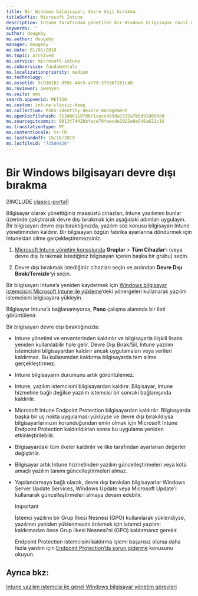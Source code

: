 ```yaml
---
title: Bir Windows bilgisayarı devre dışı bırakma
titleSuffix: Microsoft Intune
description: Intune tarafından yönetilen bir Windows bilgisayar nasıl devre dışı bırakılır?
keywords: ''
author: dougeby
ms.author: dougeby
manager: dougeby
ms.date: 01/01/2018
ms.topic: archived
ms.service: microsoft-intune
ms.subservice: fundamentals
ms.localizationpriority: medium
ms.technology: ''
ms.assetid: 5c916182-d99c-44c5-a779-3f596f261c40
ms.reviewer: owenyen
ms.suite: ems
search.appverid: MET150
ms.custom: intune-classic-keep
ms.collection: M365-identity-device-management
ms.openlocfilehash: 7134b61197d671cacc493da1532a7b5d92d095dd
ms.sourcegitcommit: 9013f7442bbface78feecde2922e8e546a622c16
ms.translationtype: MT
ms.contentlocale: tr-TR
ms.lasthandoff: 10/16/2019
ms.locfileid: "72509826"
---
```

# <a name="retire-a-windows-pc"></a>Bir Windows bilgisayarı devre dışı bırakma

[!INCLUDE [classic-portal](../includes/classic-portal.md)]

Bilgisayar olarak yönettiğiniz masaüstü cihazları, Intune yazılımını bunlar üzerinde çalıştırarak devre dışı bırakmak için aşağıdaki adımları uygulayın. Bir bilgisayarı devre dışı bıraktığınızda, yazılım söz konusu bilgisayarı Intune yönetiminden kaldırır. Bir bilgisayarı özgün fabrika ayarlarına döndürmek için Intune’dan silme gerçekleştiremezsiniz.

1. [Microsoft Intune yönetim konsolunda](https://manage.microsoft.com/) **Gruplar** &gt; **Tüm Cihazlar**’ı (veya devre dışı bırakmak istediğiniz bilgisayarı içeren başka bir grubu) seçin.

2. Devre dışı bırakmak istediğiniz cihazları seçin ve ardından **Devre Dışı Bırak/Temizle**'yi seçin.

Bir bilgisayarı Intune’a yeniden kaydetmek için [Windows bilgisayar istemcisini Microsoft Intune ile yükleme](../install-the-windows-pc-client-with-microsoft-intune.md)’deki yönergeleri kullanarak yazılım istemcisini bilgisayara yükleyin.

Bilgisayar Intune’a bağlanamıyorsa, **Pano** çalışma alanında bir ileti görüntülenir.

Bir bilgisayarı devre dışı bıraktığınızda:

- Intune yönetimi ve envanterinden kaldırılır ve bilgisayarla ilişkili lisans yeniden kullanılabilir hale gelir. Devre Dışı Bırak/Sil, Intune yazılım istemcisini bilgisayardan kaldırır ancak uygulamaları veya verileri kaldırmaz. Bu kullanımdan kaldırma bilgisayarda tam silme gerçekleştirmez.

- Intune bilgisayarın durumunu artık görüntülemez.

- Intune, yazılım istemcisini bilgisayardan kaldırır. Bilgisayar, Intune hizmetine bağlı değilse yazılım istemcisi bir sonraki bağlanışında kaldırılır.

- Microsoft Intune Endpoint Protection bilgisayardan kaldırılır. Bilgisayarda başka bir uç nokta uygulaması yüklüyse ve devre dışı bırakıldıysa bilgisayarlarınızın korunduğundan emin olmak için Microsoft Intune Endpoint Protection kaldırıldıktan sonra bu uygulama yeniden etkinleştirilebilir.

- Bilgisayardaki tüm ilkeler kaldırılır ve ilke tarafından ayarlanan değerler değiştirilir.

- Bilgisayar artık Intune hizmetinden yazılım güncelleştirmeleri veya kötü amaçlı yazılım tanımı güncelleştirmeleri almaz.

- Yapılandırmaya bağlı olarak, devre dışı bırakılan bilgisayarlar Windows Server Update Services, Windows Update veya Microsoft Update'i kullanarak güncelleştirmeleri almaya devam edebilir.

    > [!IMPORTANT]
    > İstemci yazılımı bir Grup İlkesi Nesnesi (GPO) kullanılarak yüklendiyse, yazılımın yeniden yüklenmesini önlemek için istemci yazılımı kaldırmadan önce Grup İlkesi Nesnesi'ni (GPO) kaldırmanız gerekir.

    Endpoint Protection istemcisini kaldırma işlemi başarısız olursa daha fazla yardım için [Endpoint Protection’da sorun giderme](/intune/troubleshoot-endpoint-protection-in-microsoft-intune) konusunu okuyun.

## <a name="see-also"></a>Ayrıca bkz:

[Intune yazılım istemcisi ile genel Windows bilgisayar yönetim görevleri](common-windows-pc-management-tasks-with-the-microsoft-intune-computer-client.md)
